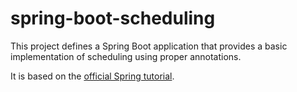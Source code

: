 # spring-boot-scheduling

This project defines a Spring Boot application that provides a basic implementation of scheduling using proper annotations.

It is based on the [official Spring tutorial](https://spring.io/guides/gs/scheduling-tasks/). 